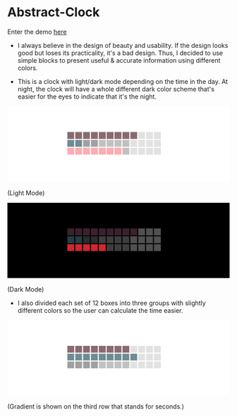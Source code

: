 # Abstract-Clock

Enter the demo [here](https://steven-liu48.github.io/Abstract-Clock/)

- I always believe in the design of beauty and usability. If the design looks good but loses its practicality, it's a bad design. Thus, I decided to use simple blocks to present useful & accurate information using different colors.

- This is a clock with light/dark mode depending on the time in the day. At night, the clock will have a whole different dark color scheme that's easier for the eyes to indicate that it's the night.

![alt text](./light.png)

(Light Mode)

![alt text](./dark.png)

(Dark Mode)

- I also divided each set of 12 boxes into three groups with slightly different colors so the user can calculate the time easier.

![alt text](./gradient.png)

(Gradient is shown on the third row that stands for seconds.)
